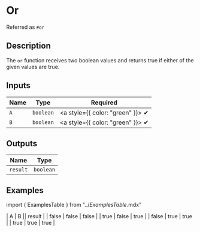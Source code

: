 # Or
Referred as `#or`

## Description
The `or` function receives two boolean values and returns true if either of the given values are true.

## Inputs
| Name | Type | Required |
|------|------|:-----:|
| `A` | `boolean` | <a style={{ color: "green" }}> ✔ </a>
| `B` | `boolean` | <a style={{ color: "green" }}> ✔ </a>

## Outputs
| Name | Type |
|------|------|
| `result` | `boolean` |

## Examples
import { ExamplesTable } from "../_ExamplesTable_.mdx"

<ExamplesTable>
| A | B || result |
| false | false | false |
| true | false | true |
| false | true | true |
| true | true | true |
</ExamplesTable>

